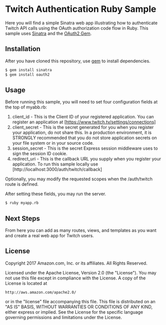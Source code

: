 # Twitch Authentication Ruby Sample
Here you will find a simple Sinatra web app illustrating how to authenticate Twitch API calls using the OAuth authorization code flow in Ruby.  This sample uses [Sinatra](http://www.sinatrarb.com/) and the [OAuth2 Gem](https://github.com/intridea/oauth2).

## Installation
After you have cloned this repository, use [gem](https://rubygems.org/) to install dependencies.

```sh
$ gem install sinatra
$ gem install oauth2
```

## Usage
Before running this sample, you will need to set four configuration fields at the top of myabb.rb:

1. client_id - This is the Client ID of your registered application.  You can register an application at [https://www.twitch.tv/settings/connections]
2. client_secret - This is the secret generated for you when you register your application, do not share this. In a production environment, it is STRONGLY recommended that you do not store application secrets on your file system or in your source code.
3. session_secret -  This is the secret Express session middleware uses to sign the session ID cookie.
4. redirect_uri - This is the callback URL you supply when you register your application.  To run this sample locally use [http://localhost:3000/auth/twitch/callback]

Optionally, you may modify the requested scopes when the /auth/twitch route is defined.

After setting these fields, you may run the server.

```sh
$ ruby myapp.rb
```

## Next Steps
From here you can add as many routes, views, and templates as you want and create a real web app for Twitch users.

## License

Copyright 2017 Amazon.com, Inc. or its affiliates. All Rights Reserved.

Licensed under the Apache License, Version 2.0 (the "License"). You may not use this file except in compliance with the License. A copy of the License is located at

    http://aws.amazon.com/apache2.0/

or in the "license" file accompanying this file. This file is distributed on an "AS IS" BASIS, WITHOUT WARRANTIES OR CONDITIONS OF ANY KIND, either express or implied. See the License for the specific language governing permissions and limitations under the License. 
